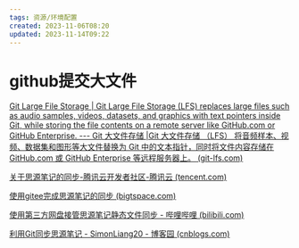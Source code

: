 ```yaml
---
tags: 资源/环境配置
created: 2023-11-06T08:20
updated: 2023-11-14T09:22
---
```

# github提交大文件

[Git Large File Storage | Git Large File Storage (LFS) replaces large files such as audio samples, videos, datasets, and graphics with text pointers inside Git, while storing the file contents on a remote server like GitHub.com or GitHub Enterprise. --- Git 大文件存储 |Git 大文件存储 （LFS） 将音频样本、视频、数据集和图形等大文件替换为 Git 中的文本指针，同时将文件内容存储在 GitHub.com 或 GitHub Enterprise 等远程服务器上。 (git-lfs.com)](https://git-lfs.com/)

[关于思源笔记的同步-腾讯云开发者社区-腾讯云 (tencent.com)](https://cloud.tencent.com/developer/article/2022889?areaSource=102001.13&traceId=xZbeHNQtoLPS-q-zoKpHg)

[使用gitee完成思源笔记的同步 (bigtspace.com)](https://www.bigtspace.com/archives/10787.html)

[使用第三方网盘接管思源笔记静态文件同步 - 哔哩哔哩 (bilibili.com)](https://www.bilibili.com/read/cv13463557/)

[利用Git同步思源笔记 - SimonLiang20 - 博客园 (cnblogs.com)](https://www.cnblogs.com/liangshaoming/p/16974724.html)

‍
